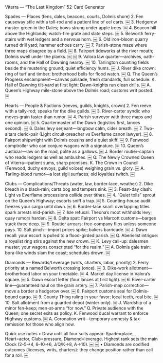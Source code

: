 Viterra — “The Last Kingdom” 52-Card Generator

Spades — Places (fens, dales, beacons, courts, Dolmis shore)
	2.	Fen causeway stile with a toll-rod and a patient line of eel carts.  ￼
	3.	Hedgerow muster-green in the Dales; bows strung under apple trees.  ￼
	4.	Beacon hill above the Highlands; watch-fire grate and slate steps.  ￼
	5.	Belworth ferry-stairs with wet ledgers and a nervous horn.  ￼
	6.	Old iron-bloom quarry turned drill yard; hammer echoes carry.  ￼
	7.	Parish-stone maze where three maps disagree by a field.  ￼
	8.	Fairport tideworks at the river mouth; Dolmis swell under the planks.  ￼  ￼
	9.	Valora law quarter—archives, oath-rooms, and the Hall of Dawning nearby.  ￼
	10.	Tarlington counting fields beside the mustering ground; quiet efficiency hums.  ￼
J. River dike crown: ring of turf and timber; brotherhood bells for flood watch.  ￼
Q. The Queen’s Progress encampment—canvas palisade, fresh standards, full schedule.
K. Hall of Dawning tilt-yard at first light; Dawn-knights run clean drills.  ￼
A. Queen’s Highway mile-stone above the Dolmis road; customs writ posted.  ￼

Hearts — People & Factions (reeves, guilds, knights, crown)
	2.	Fen reeve with a tally-rod; speaks for the dike guilds.  ￼
	3.	River-carter syndic who moves grain faster than rumor.  ￼
	4.	Parish surveyor with three maps and one opinion.  ￼
	5.	Quartermaster of the Dawn (logistics first, lances second).  ￼
	6.	Dales levy serjeant—longbow calm, cider breath.  ￼
	7.	Two-altars cleric-pair (Light circuit-preacher vs Everflame canon lawyer).  ￼
	8.	Fairport shipwright with Dolmis cousins and a quiet skiff.  ￼
	9.	Fenwood comptroller who can conjure wagons with a signature.  ￼
	10.	Queen’s Justiciar—law on the road, polite as a gallows.  ￼
J. Border routier-captain who reads ledgers as well as ambushes.  ￼
Q. The Newly Crowned Queen of Viterra—patient sums, sharp promises.
K. The Crown in Council (Fenwood, duchy envoys, guild voices) weighing grain vs. glory.  ￼
A. Tarling-blood rumor—a lost sigil surfaces; old loyalties twitch.  ￼

Clubs — Complications/Threats (water, law, border-lace, weather)
	2.	Dike breach in a black-rain; carts bog and tempers sink.  ￼
	3.	Feast-day clash: Light vs Everflame processions collide over tithes.  ￼
	4.	“Quiet tolls” sprout on the Queen’s Highway; escorts sniff a trap.  ￼
	5.	Counting-house audit freezes your cargo until dawn.  ￼
	6.	Border-lace snarl: overlapping titles spark arrests mid-parish.  ￼
	7.	Isle refusal: Theona’s moot withholds levy; quay rumors harden.  ￼
	8.	Delta spat: Fairport vs Marcott customs—barges stack three deep.  ￼
	9.	Routier arrears: free-company flips unless someone pays.
	10.	Salt pinch—import prices spike; bakers barricade.  ￼
J. Dawn recall: your escort is pulled to a flood-girded parish.  ￼
Q. Aberielist intrigue: a royalist ring stirs against the new crown.  ￼
K. Levy call-up: dalesmen muster; your wagons conscripted “for the realm.”  ￼
A. Dolmis gale train: bora-like winds slam the coast; schedules drown.  ￼

Diamonds — Rewards/Leverage (writs, charters, labor, priority)
	2.	Ferry priority at a named Belworth crossing (once).  ￼
	3.	Dike-work allotment—brotherhood labor on your timetable.  ￼
	4.	Market day license in Valora’s square.  ￼
	5.	Dawn escort letter (four lances at first light).  ￼
	6.	River-carter line—guaranteed haul on the grain artery.  ￼
	7.	Parish-map correction—move a border a hedgerow over.  ￼
	8.	Fairport customs seal for Dolmis-bound cargo.  ￼
	9.	County Thing ruling in your favor; local teeth, real bite.  ￼
	10.	Salt allotment from a guarded depot (winter only).  ￼
J. Wardship of a minor fen-keep; men-at-arms “for now.”
Q. Private audience with the Queen; one secret exits as policy.
K. Fenwood ducal warrant to enforce Highway customs.  ￼
A. Coronation writ—temporary amnesty & tax-remission for those who align now.

Quick use notes
	•	Draw until all four suits appear: Spade=place, Heart=actor, Club=pressure, Diamond=leverage. Highest rank sets the main Clock (2–5→4, 6–10→6, J/Q/K→8, A→10).  ￼  ￼
	•	Diamonds are codified outcomes (licenses, writs, charters): they change position rather than call for a roll.  ￼

